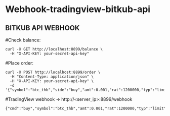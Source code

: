 # Webhook-tradingview-bitkub-api
## BITKUB API WEBHOOK
#Check balance:
```
curl -X GET http://localhost:8899/balance \
  -H "X-API-KEY: your-secret-api-key"

```

#Place order:
```
curl -X POST http://localhost:8899/order \
  -H "Content-Type: application/json" \
  -H "X-API-KEY: your-secret-api-key" \
  -d '{"symbol":"btc_thb","side":"buy","amt":0.001,"rat":1200000,"typ":"limit"}'
```

#TradingView webhook → http://<server_ip>:8899/webhook
```
{"cmd":"buy","symbol":"btc_thb","amt":0.001,"rat":1200000,"typ":"limit"}
```
